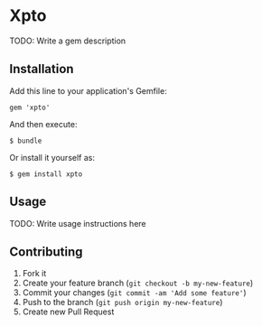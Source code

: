 # Xpto

TODO: Write a gem description

## Installation

Add this line to your application's Gemfile:

    gem 'xpto'

And then execute:

    $ bundle

Or install it yourself as:

    $ gem install xpto

## Usage

TODO: Write usage instructions here

## Contributing

1. Fork it
2. Create your feature branch (`git checkout -b my-new-feature`)
3. Commit your changes (`git commit -am 'Add some feature'`)
4. Push to the branch (`git push origin my-new-feature`)
5. Create new Pull Request
